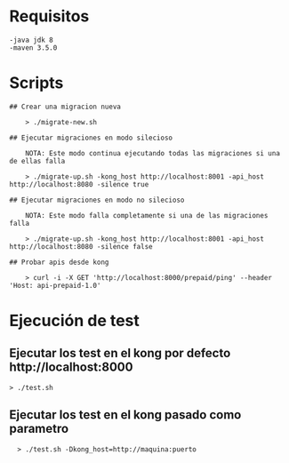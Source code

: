 # Requisitos

    -java jdk 8
    -maven 3.5.0

# Scripts

    ## Crear una migracion nueva

        > ./migrate-new.sh

    ## Ejecutar migraciones en modo silecioso

        NOTA: Este modo continua ejecutando todas las migraciones si una de ellas falla

        > ./migrate-up.sh -kong_host http://localhost:8001 -api_host http://localhost:8080 -silence true

    ## Ejecutar migraciones en modo no silecioso

        NOTA: Este modo falla completamente si una de las migraciones falla

        > ./migrate-up.sh -kong_host http://localhost:8001 -api_host http://localhost:8080 -silence false

    ## Probar apis desde kong

        > curl -i -X GET 'http://localhost:8000/prepaid/ping' --header 'Host: api-prepaid-1.0'

# Ejecución de test

  ## Ejecutar los test en el kong por defecto http://localhost:8000

    > ./test.sh

  ## Ejecutar los test en el kong pasado como parametro

      > ./test.sh -Dkong_host=http://maquina:puerto
